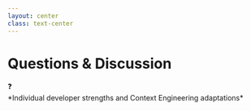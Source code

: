 ```yaml
---
layout: center
class: text-center
---
```


# Questions & Discussion

<div class="text-center mt-16">
<div class="inline-block w-20 h-20 bg-blue-500 rounded-full text-white text-4xl flex items-center justify-center mx-auto mb-8">❓</div>
</div>

<div class="text-xl text-gray-600">
*Individual developer strengths and Context Engineering adaptations*
</div>

<!-- 
Icon placeholder used:
- ❓ for comment-question (generate: question bubble icon)
-->

<!--
[This is where you can discuss how Context Engineering tools should adapt to individual developer strengths - the topic we saved for Q&A]
-->

